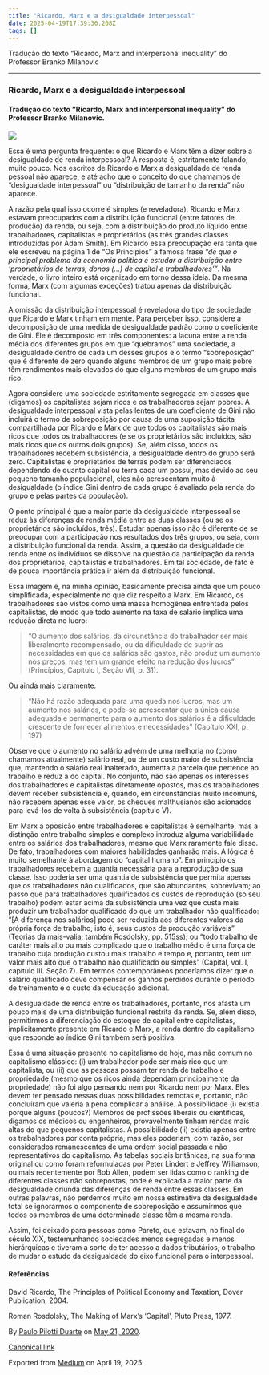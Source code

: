```yaml
---
title: "Ricardo, Marx e a desigualdade interpessoal"
date: 2025-04-19T17:39:36.208Z
tags: []
---
```


Tradução do texto “Ricardo, Marx and interpersonal inequality” do Professor Branko Milanovic

* * *

### Ricardo, Marx e a desigualdade interpessoal

#### Tradução do texto “Ricardo, Marx and interpersonal inequality” do Professor Branko Milanovic.

![](https://cdn-images-1.medium.com/max/1200/1*lYURw8hIeabxIxeKdagnKw.jpeg)

Essa é uma pergunta frequente: o que Ricardo e Marx têm a dizer sobre a desigualdade de renda interpessoal? A resposta é, estritamente falando, muito pouco. Nos escritos de Ricardo e Marx a desigualdade de renda pessoal não aparece, e até acho que o conceito do que chamamos de “desigualdade interpessoal” ou “distribuição de tamanho da renda” não aparece.

A razão pela qual isso ocorre é simples (e reveladora). Ricardo e Marx estavam preocupados com a distribuição funcional (entre fatores de produção) da renda, ou seja, com a distribuição do produto líquido entre trabalhadores, capitalistas e proprietários (as três grandes classes introduzidas por Adam Smith). Em Ricardo essa preocupação era tanta que ele escreveu na página 1 de “Os Princípios” a famosa frase _“de que o principal problema da economia política é estudar a distribuição entre ‘proprietários de terras, donos (…) de capital e trabalhadores’”_. Na verdade, o livro inteiro está organizado em torno dessa ideia. Da mesma forma, Marx (com algumas exceções) tratou apenas da distribuição funcional.

A omissão da distribuição interpessoal é reveladora do tipo de sociedade que Ricardo e Marx tinham em mente. Para perceber isso, considere a decomposição de uma medida de desigualdade padrão como o coeficiente de Gini. Ele é decomposto em três componentes: a lacuna entre a renda média dos diferentes grupos em que “quebramos” uma sociedade, a desigualdade dentro de cada um desses grupos e o termo “sobreposição” que é diferente de zero quando alguns membros de um grupo mais pobre têm rendimentos mais elevados do que alguns membros de um grupo mais rico.

Agora considere uma sociedade estritamente segregada em classes que (digamos) os capitalistas sejam ricos e os trabalhadores sejam pobres. A desigualdade interpessoal vista pelas lentes de um coeficiente de Gini não incluirá o termo de sobreposição por causa de uma suposição tácita compartilhada por Ricardo e Marx de que todos os capitalistas são mais ricos que todos os trabalhadores (e se os proprietários são incluídos, são mais ricos que os outros dois grupos). Se, além disso, todos os trabalhadores recebem subsistência, a desigualdade dentro do grupo será zero. Capitalistas e proprietários de terras podem ser diferenciados dependendo de quanto capital ou terra cada um possui, mas devido ao seu pequeno tamanho populacional, eles não acrescentam muito à desigualdade (o índice Gini dentro de cada grupo é avaliado pela renda do grupo e pelas partes da população).

O ponto principal é que a maior parte da desigualdade interpessoal se reduz às diferenças de renda média entre as duas classes (ou se os proprietários são incluídos, três). Estudar apenas isso não é diferente de se preocupar com a participação nos resultados dos três grupos, ou seja, com a distribuição funcional da renda. Assim, a questão da desigualdade de renda entre os indivíduos se dissolve na questão da participação da renda dos proprietários, capitalistas e trabalhadores. Em tal sociedade, de fato é de pouca importância prática ir além da distribuição funcional.

Essa imagem é, na minha opinião, basicamente precisa ainda que um pouco simplificada, especialmente no que diz respeito a Marx. Em Ricardo, os trabalhadores são vistos como uma massa homogênea enfrentada pelos capitalistas, de modo que todo aumento na taxa de salário implica uma redução direta no lucro:

> “O aumento dos salários, da circunstância do trabalhador ser mais liberalmente recompensado, ou da dificuldade de suprir as necessidades em que os salários são gastos, não produz um aumento nos preços, mas tem um grande efeito na redução dos lucros” (Princípios, Capítulo I, Seção VII, p. 31).

Ou ainda mais claramente:

> “Não há razão adequada para uma queda nos lucros, mas um aumento nos salários, e pode-se acrescentar que a única causa adequada e permanente para o aumento dos salários é a dificuldade crescente de fornecer alimentos e necessidades” (Capítulo XXI, p. 197)

Observe que o aumento no salário advém de uma melhoria no (como chamamos atualmente) salário real, ou de um custo maior de subsistência que, mantendo o salário real inalterado, aumenta a parcela que pertence ao trabalho e reduz a do capital. No conjunto, não são apenas os interesses dos trabalhadores e capitalistas diretamente opostos, mas os trabalhadores devem receber subsistência e, quando, em circunstâncias muito incomuns, não recebem apenas esse valor, os cheques malthusianos são acionados para levá-los de volta à subsistência (capítulo V).

Em Marx a oposição entre trabalhadores e capitalistas é semelhante, mas a distinção entre trabalho simples e complexo introduz alguma variabilidade entre os salários dos trabalhadores, mesmo que Marx raramente fale disso. De fato, trabalhadores com maiores habilidades ganharão mais. A lógica é muito semelhante à abordagem do “capital humano”. Em princípio os trabalhadores recebem a quantia necessária para a reprodução de sua classe. Isso poderia ser uma quantia de subsistência que permita apenas que os trabalhadores não qualificados, que são abundantes, sobrevivam; ao passo que para trabalhadores qualificados os custos de reprodução (so seu trabalho) podem estar acima da subsistência uma vez que custa mais produzir um trabalhador qualificado do que um trabalhador não qualificado: “\[A diferença nos salários\] pode ser reduzida aos diferentes valores da própria força de trabalho, isto é, seus custos de produção variáveis” (Teorias da mais-valia; também Rosdolsky, pp. 515ss); ou “todo trabalho de caráter mais alto ou mais complicado que o trabalho médio é uma força de trabalho cuja produção custou mais trabalho e tempo e, portanto, tem um valor mais alto que o trabalho não qualificado ou simples” (Capital, vol. I, capítulo III. Seção 7). Em termos contemporâneos poderíamos dizer que o salário qualificado deve compensar os ganhos perdidos durante o período de treinamento e o custo da educação adicional.

A desigualdade de renda entre os trabalhadores, portanto, nos afasta um pouco mais de uma distribuição funcional restrita da renda. Se, além disso, permitirmos a diferenciação do estoque de capital entre capitalistas, implicitamente presente em Ricardo e Marx, a renda dentro do capitalismo que responde ao índice Gini também será positiva.

Essa é uma situação presente no capitalismo de hoje, mas não comum no capitalismo clássico: (i) um trabalhador pode ser mais rico que um capitalista, ou (ii) que as pessoas possam ter renda de trabalho e propriedade (mesmo que os ricos ainda dependam principalmente da propriedade) não foi algo pensando nem por Ricardo nem por Marx. Eles devem ter pensado nessas duas possibilidades remotas e, portanto, não concluíram que valeria a pena complicar a análise. A possibilidade (i) existia porque alguns (poucos?) Membros de profissões liberais ou científicas, digamos os médicos ou engenheiros, provavelmente tinham rendas mais altas do que pequenos capitalistas. A possibilidade (ii) existia apenas entre os trabalhadores por conta própria, mas eles poderiam, com razão, ser considerados remanescentes de uma ordem social passada e não representativos do capitalismo. As tabelas sociais britânicas, na sua forma original ou como foram reformuladas por Peter Lindert e Jeffrey Williamson, ou mais recentemente por Bob Allen, podem ser lidas como o ranking de diferentes classes não sobrepostas, onde é explicada a maior parte da desigualdade oriunda das diferenças de renda entre essas classes. Em outras palavras, não perdemos muito em nossa estimativa da desigualdade total se ignorarmos o componente de sobreposição e assumirmos que todos os membros de uma determinada classe têm a mesma renda.

Assim, foi deixado para pessoas como Pareto, que estavam, no final do século XIX, testemunhando sociedades menos segregadas e menos hierárquicas e tiveram a sorte de ter acesso a dados tributários, o trabalho de mudar o estudo da desigualdade do eixo funcional para o interpessoal.

#### Referências

David Ricardo, The Principles of Political Economy and Taxation, Dover Publication, 2004.

Roman Rosdolsky, The Making of Marx’s ‘Capital’, Pluto Press, 1977.

By [Paulo Pilotti Duarte](https://medium.com/@paulopilotti) on [May 21, 2020](https://medium.com/p/e2efd3b8a235).

[Canonical link](https://medium.com/@paulopilotti/ricardo-marx-e-a-desigualdade-interpessoal-e2efd3b8a235)

Exported from [Medium](https://medium.com) on April 19, 2025.